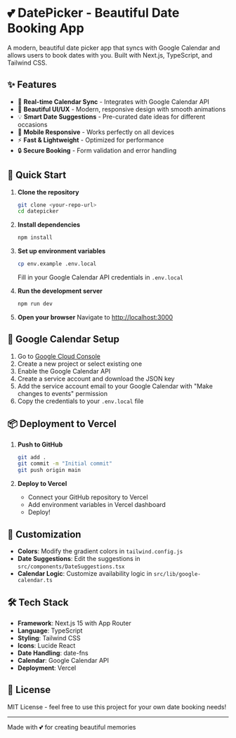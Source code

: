 # 💕 DatePicker - Beautiful Date Booking App

A modern, beautiful date picker app that syncs with Google Calendar and allows users to book dates with you. Built with Next.js, TypeScript, and Tailwind CSS.

## ✨ Features

- 📅 **Real-time Calendar Sync** - Integrates with Google Calendar API
- 🎨 **Beautiful UI/UX** - Modern, responsive design with smooth animations
- 💡 **Smart Date Suggestions** - Pre-curated date ideas for different occasions
- 📱 **Mobile Responsive** - Works perfectly on all devices
- ⚡ **Fast & Lightweight** - Optimized for performance
- 🔒 **Secure Booking** - Form validation and error handling

## 🚀 Quick Start

1. **Clone the repository**
   ```bash
   git clone <your-repo-url>
   cd datepicker
   ```

2. **Install dependencies**
   ```bash
   npm install
   ```

3. **Set up environment variables**
   ```bash
   cp env.example .env.local
   ```
   
   Fill in your Google Calendar API credentials in `.env.local`

4. **Run the development server**
   ```bash
   npm run dev
   ```

5. **Open your browser**
   Navigate to [http://localhost:3000](http://localhost:3000)

## 🔧 Google Calendar Setup

1. Go to [Google Cloud Console](https://console.cloud.google.com/)
2. Create a new project or select existing one
3. Enable the Google Calendar API
4. Create a service account and download the JSON key
5. Add the service account email to your Google Calendar with "Make changes to events" permission
6. Copy the credentials to your `.env.local` file

## 📦 Deployment to Vercel

1. **Push to GitHub**
   ```bash
   git add .
   git commit -m "Initial commit"
   git push origin main
   ```

2. **Deploy to Vercel**
   - Connect your GitHub repository to Vercel
   - Add environment variables in Vercel dashboard
   - Deploy!

## 🎨 Customization

- **Colors**: Modify the gradient colors in `tailwind.config.js`
- **Date Suggestions**: Edit the suggestions in `src/components/DateSuggestions.tsx`
- **Calendar Logic**: Customize availability logic in `src/lib/google-calendar.ts`

## 🛠️ Tech Stack

- **Framework**: Next.js 15 with App Router
- **Language**: TypeScript
- **Styling**: Tailwind CSS
- **Icons**: Lucide React
- **Date Handling**: date-fns
- **Calendar**: Google Calendar API
- **Deployment**: Vercel

## 📄 License

MIT License - feel free to use this project for your own date booking needs!

---

Made with 💕 for creating beautiful memories
